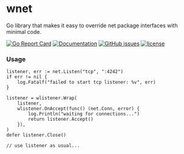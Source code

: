 # wnet

Go library that makes it easy to override net package interfaces with minimal code.

[![Go Report Card](https://goreportcard.com/badge/github.com/adrianosela/wnet)](https://goreportcard.com/report/github.com/adrianosela/wnet)
[![Documentation](https://godoc.org/github.com/adrianosela/wnet?status.svg)](https://godoc.org/github.com/adrianosela/wnet)
[![GitHub issues](https://img.shields.io/github/issues/adrianosela/wnet.svg)](https://github.com/adrianosela/wnet/issues)
[![license](https://img.shields.io/github/license/adrianosela/wnet.svg)](https://github.com/adrianosela/wnet/blob/master/LICENSE)

### Usage

```
listener, err := net.Listen("tcp", ":4242")
if err != nil {
    log.Fatalf("failed to start tcp listener: %v", err)
}

listener = wlistener.Wrap(
    listener,
    wlistener.OnAccept(func() (net.Conn, error) {
        log.Println("waiting for connections...")
        return listener.Accept()
    }),
)
defer listener.Close()

// use listener as usual...
```